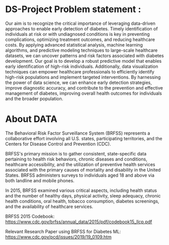 # DS-Project Problem statement :

Our aim is to recognize the critical importance of leveraging data-driven approaches to enable early detection of diabetes. Timely identification of individuals at risk or with undiagnosed conditions is key in preventing complications, optimizing treatment outcomes, and reducing healthcare costs. By applying advanced statistical analysis, machine learning algorithms, and predictive modeling techniques to large-scale healthcare datasets, we can uncover patterns and risk factors associated with diabetes development. Our goal is to develop a robust predictive model that enables early identification of high-risk individuals. Additionally, data visualization techniques can empower healthcare professionals to efficiently identify high-risk populations and implement targeted interventions. By harnessing the power of data science, we can enhance early detection strategies, improve diagnostic accuracy, and contribute to the prevention and effective management of diabetes, improving overall health outcomes for individuals and the broader population.
# About DATA

The Behavioral Risk Factor Surveillance System (BRFSS) represents a collaborative effort involving all U.S. states, participating territories, and the Centers for Disease Control and Prevention (CDC).

BRFSS's primary mission is to gather consistent, state-specific data pertaining to health risk behaviors, chronic diseases and conditions, healthcare accessibility, and the utilization of preventive health services associated with the primary causes of mortality and disability in the United States. BRFSS administers surveys to individuals aged 18 and above via both landline and mobile phones.

In 2015, BRFSS examined various critical aspects, including health status and the number of healthy days, physical activity, sleep adequacy, chronic health conditions, oral health, tobacco consumption, diabetes screenings, and the availability of healthcare services.

BRFSS 2015 Codebook: https://www.cdc.gov/brfss/annual_data/2015/pdf/codebook15_llcp.pdf

Relevant Research Paper using BRFSS for Diabetes ML: https://www.cdc.gov/pcd/issues/2019/19_0109.htm
